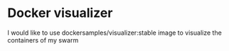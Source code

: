 # Docker visualizer
 I would like to use dockersamples/visualizer:stable image to visualize the containers of my swarm 
